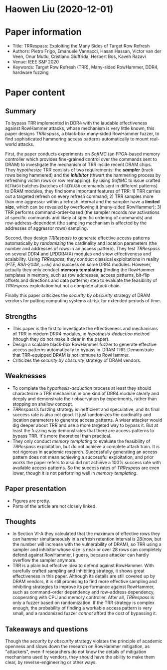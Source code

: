 # Haowen Liu (2020-12-01)

# Paper information
- Title: TRRespass: Exploiting the Many Sides of Target Row Refresh
- Authors: Pietro Frigo, Emanuele Vannacci, Hasan Hassan, Victor van der Veen, Onur Mutlu, Cristiano Giuffrida, Herbert Bos, Kaveh Razavi
- Venue: IEEE S&P 2020
- Keywords: Target Row Refresh (TRR), Many-sided RowHammer, DDR4, hardware fuzzing

# Paper content
## Summary
To bypass TRR implemented in DDR4 with the laudable effectiveness against RowHammer attacks, whose mechanism is very little known, this paper designs *TRRespass*, a black-box many-sided RowHammer fuzzer, to find sophisticated hammering access patterns automatically to mount real-world attacks.

First, the paper conducts experiments on *SoftMC* (an FPGA-based memory controller which provides fine-grained control over the commands sent to DRAM) to investigate the mechanism of TRR inside recent DRAM chips. They *hypothesize* TRR consists of two requirements: the ***sampler*** (track rows being hammered) and the ***inhibitor*** (thwart the hammering process by refreshing victim rows or row remapping). By using *SoftMC* to issue crafted `REFRASH` batches (batches of `REFRASH` commands sent in different patterns) to DRAM modules, they find some important features of TRR: 1) TRR carries out a targeted refresh on every refresh command; 2) TRR samples more than one aggressor within a refresh interval and the sampler have a **limited size**, which can be revealed by overflowing it (many-sided RowHammer); 3) TRR performs command-order-based (the sampler records row activations at specific commands and likely at specific ordering of commands) and row-address-dependent (the sampling mechanism is affected by the addresses of aggressor rows) sampling.

Second, they design *TRRespass* to generate effective access patterns automatically by *randomizing* the cardinality and location parameters (the number and addresses of rows in an access pattern). They test *TRRespass* on several DDR4 and LPDDR4(X) modules and show effectiveness and scalability. Using *TRRespass*, they conduct classical exploitations in reality (*PTE*, *RSA-2048*, *`sudo`*) and success on some DRR4 modules. However, actually they only conduct **memory templating** (finding the RowHammer templates in memory, such as row addresses, access patterns, bit-flip offsets and directions and data patterns) step to evaluate the feasibility of *TRRespass* exploitation but not a complete attack chain.

Finally this paper criticizes the *security by obscurity* strategy of DRAM vendors for putting computing systems at risk for extended periods of time.

## Strengths
- This paper is the first to investigate the effectiveness and mechanisms of TRR in modern DRR4 modules, in *hypothesis-deduction* method (though they do not make it clear in the paper).
- Design a scalable black-box RowHammer fuzzer to generate effective access patterns automatically to bypass in-DRAM TRR. Demonstrate that TRR-equipped DRAM is not immune to RowHammer.
- Criticizes the *security by obscurity* strategy of DRAM vendors.

## Weaknesses
- To complete the *hypothesis-deduction* process at least they should characterize a TRR mechanism in one kind of DRR4 module clearly and deeply and demonstrate their observation by experiments, rather than stopping on shallow concept.
- *TRRespass*’s fuzzing strategy is inefficient and speculative, and its final success rate is also not good. It just randomizes the cardinality and location parameters to generate access patterns. A wiser attacker would dig deeper about TRR and use a more targeted way to bypass it. But at least the fuzzing way demonstrates that there are access patterns to bypass TRR. It's more theoretical than practical.
- They only conduct *memory templating* to evaluate the feasibility of *TRRespass* exploitation, but do not achieve a complete attack train. It is not rigorous in academic research. Successfully generating an access pattern does not mean achieving a successful exploitation, and prior works the paper refers to also did not achieve a $100\%$ success rate with available access patterns. So the success rates of *TRRespass* are even lower, though it is not performing well in *memory templating*.

## Paper presentation
- Figures are pretty.
- Parts of the article are not closely linked.

## Thoughts
- In Section VI-A they calculated that the maximum of effective rows they can hammer simultaneously in a refresh retention interval is 28​ (now, but the number will increase with the vulnerability of DRAM), so TRR using a sampler and inhibitor whose size is near or over 28​ rows can completely defend against RowHammer, I guess, because attacker can hardly overflow the sampler anymore.
- TRR is a plain but effective idea to defend against RowHammer. With carefully crafted sampling and inhibiting strategy, it shows great effectiveness in this paper. Although its details are still covered up by DRAM vendors, it is still promising to find more effective sampling and inhibiting strategies to improve its performance against RowHammer, such as command-order dependency and row-address dependency, cooperating with CPU and memory controller. After all, *TRRespass* is only a fuzzer based on randomization. If the TRR strategy is complex enough, the probability of finding a workable access pattern is very small, and a randomized fuzzer *cannot* afford the cost of bypassing it.

## Takeaways and questions
Though the *security by obscurity* strategy violates the principle of academic openness and slows down the research on RowHammer mitigation, as "attackers", even if researchers do not know the details of mitigation mechanisms used by vendors, they should have the ability to make them clear, by reverse-engineering or other ways.